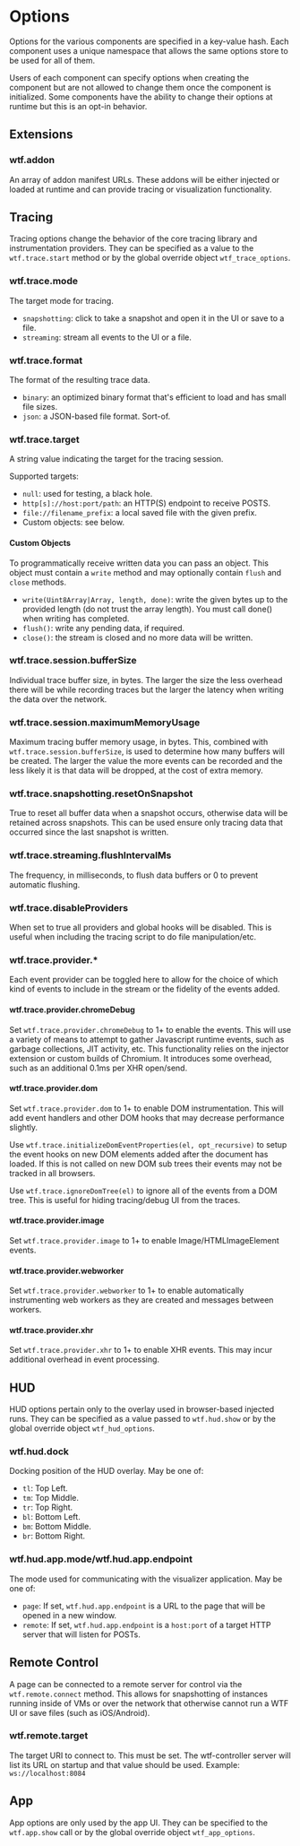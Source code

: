 # Options

Options for the various components are specified in a key-value hash. Each
component uses a unique namespace that allows the same options store to be used
for all of them.

Users of each component can specify options when creating the component but are
not allowed to change them once the component is initialized. Some components
have the ability to change their options at runtime but this is an opt-in
behavior.

## Extensions

### wtf.addon

An array of addon manifest URLs. These addons will be either injected or
loaded at runtime and can provide tracing or visualization functionality.

## Tracing

Tracing options change the behavior of the core tracing library and
instrumentation providers. They can be specified as a value to the
`wtf.trace.start` method or by the global override object `wtf_trace_options`.

### wtf.trace.mode

The target mode for tracing.

* `snapshotting`: click to take a snapshot and open it in the UI or save to a
file.
* `streaming`: stream all events to the UI or a file.

### wtf.trace.format

The format of the resulting trace data.

* `binary`: an optimized binary format that's efficient to load and has small
file sizes.
* `json`: a JSON-based file format. Sort-of.

### wtf.trace.target

A string value indicating the target for the tracing session.

Supported targets:

* `null`: used for testing, a black hole.
* `http[s]://host:port/path`: an HTTP(S) endpoint to receive POSTS.
* `file://filename_prefix`: a local saved file with the given prefix.
* Custom objects: see below.

#### Custom Objects

To programmatically receive written data you can pass an object. This object
must contain a `write` method and may optionally contain `flush` and `close`
methods.

* `write(Uint8Array|Array, length, done)`: write the given bytes up to the
  provided length (do not trust the array length). You must call done() when
  writing has completed.
* `flush()`: write any pending data, if required.
* `close()`: the stream is closed and no more data will be written.

### wtf.trace.session.bufferSize

Individual trace buffer size, in bytes. The larger the size the less overhead
there will be while recording traces but the larger the latency when writing
the data over the network.

### wtf.trace.session.maximumMemoryUsage

Maximum tracing buffer memory usage, in bytes. This, combined with
`wtf.trace.session.bufferSize`, is used to determine how many buffers will be
created. The larger the value the more events can be recorded and the less
likely it is that data will be dropped, at the cost of extra memory.

### wtf.trace.snapshotting.resetOnSnapshot

True to reset all buffer data when a snapshot occurs, otherwise data will be retained across snapshots. This can be used ensure only tracing data that
occurred since the last snapshot is written.

### wtf.trace.streaming.flushIntervalMs

The frequency, in milliseconds, to flush data buffers or 0 to prevent automatic
flushing.

### wtf.trace.disableProviders

When set to true all providers and global hooks will be disabled. This is useful
when including the tracing script to do file manipulation/etc.

### wtf.trace.provider.*

Each event provider can be toggled here to allow for the choice of which kind
of events to include in the stream or the fidelity of the events added.

#### wtf.trace.provider.chromeDebug

Set `wtf.trace.provider.chromeDebug` to 1+ to enable the events. This will
use a variety of means to attempt to gather Javascript runtime events, such as
garbage collections, JIT activity, etc. This functionality relies on the
injector extension or custom builds of Chromium. It introduces some overhead,
such as an additional 0.1ms per XHR open/send.

#### wtf.trace.provider.dom

Set `wtf.trace.provider.dom` to 1+ to enable DOM instrumentation. This will
add event handlers and other DOM hooks that may decrease performance slightly.

Use `wtf.trace.initializeDomEventProperties(el, opt_recursive)` to setup the
event hooks on new DOM elements added after the document has loaded. If this is
not called on new DOM sub trees their events may not be tracked in all browsers.

Use `wtf.trace.ignoreDomTree(el)` to ignore all of the events from a DOM tree.
This is useful for hiding tracing/debug UI from the traces.

#### wtf.trace.provider.image

Set `wtf.trace.provider.image` to 1+ to enable Image/HTMLImageElement events.

#### wtf.trace.provider.webworker

Set `wtf.trace.provider.webworker` to 1+ to enable automatically instrumenting
web workers as they are created and messages between workers.

#### wtf.trace.provider.xhr

Set `wtf.trace.provider.xhr` to 1+ to enable XHR events.
This may incur additional overhead in event processing.

## HUD

HUD options pertain only to the overlay used in browser-based injected runs.
They can be specified as a value passed to `wtf.hud.show` or by the global
override object `wtf_hud_options`.

### wtf.hud.dock

Docking position of the HUD overlay. May be one of:

* `tl`: Top Left.
* `tm`: Top Middle.
* `tr`: Top Right.
* `bl`: Bottom Left.
* `bm`: Bottom Middle.
* `br`: Bottom Right.

### wtf.hud.app.mode/wtf.hud.app.endpoint

The mode used for communicating with the visualizer application. May be one of:

* `page`: If set, `wtf.hud.app.endpoint` is a URL to the page that will be
opened in a new window.
* `remote`: If set, `wtf.hud.app.endpoint` is a `host:port` of a target HTTP server that will listen for POSTs.

## Remote Control

A page can be connected to a remote server for control via the
`wtf.remote.connect` method. This allows for snapshotting of instances running
inside of VMs or over the network that otherwise cannot run a WTF UI or save
files (such as iOS/Android).

### wtf.remote.target

The target URI to connect to. This must be set. The wtf-controller server will
list its URL on startup and that value should be used.
Example: `ws://localhost:8084`

## App

App options are only used by the app UI. They can be specified to the
`wtf.app.show` call or by the global override object `wtf_app_options`.
